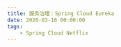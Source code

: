 ```yaml
---
title: 服务治理：Spring Cloud Eureka
date: 2020-03-16 00:00:00
tags:
    - Spring Cloud Netflix
---
```




